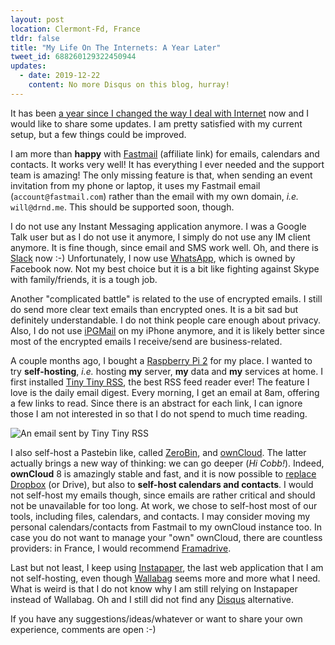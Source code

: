 ```yaml
---
layout: post
location: Clermont-Fd, France
tldr: false
title: "My Life On The Internets: A Year Later"
tweet_id: 688260129322450944
updates:
  - date: 2019-12-22
    content: No more Disqus on this blog, hurray!
---
```


It has been [a year since I changed the way I deal with
Internet](/2015/01/16/rethinking-my-life-on-the-internets/) now and I would like
to share some updates. I am pretty satisfied with my current setup, but a few
things could be improved.

I am more than **happy** with [Fastmail](http://www.fastmail.com/?STKI=13808765)
(affiliate link) for emails, calendars and contacts. It works very well! It has
everything I ever needed and the support team is amazing! The only missing
feature is that, when sending an event invitation from my phone or laptop, it
uses my Fastmail email (`account@fastmail.com`) rather than the email with my
own domain, _i.e._ `will@drnd.me`. This should be supported soon, though.

I do not use any Instant Messaging application anymore. I was a Google Talk user
but as I do not use it anymore, I simply do not use any IM client anymore.
It is fine though, since email and SMS work well. Oh, and there is
[Slack](https://slack.com/) now :-) Unfortunately, I now use
[WhatsApp](https://www.whatsapp.com/), which is owned by Facebook now. Not my
best choice but it is a bit like fighting against Skype with family/friends, it
is a tough job.

Another "complicated battle" is related to the use of encrypted emails. I still
do send more clear text emails than encrypted ones. It is a bit sad but
definitely understandable. I do not think people care enough about privacy.
Also, I do not use [iPGMail](https://ipgmail.com/) on my iPhone anymore, and it
is likely better since most of the encrypted emails I receive/send are
business-related.

A couple months ago, I bought a [Raspberry Pi 2](https://www.raspberrypi.org/)
for my place. I wanted to try **self-hosting**, _i.e._ hosting **my** server,
**my** data and **my** services at home. I first installed [Tiny Tiny
RSS](https://tt-rss.org/), the best RSS feed reader ever! The feature I love is
the daily email digest. Every morning, I get an email at 8am, offering a few
links to read. Since there is an abstract for each link, I can ignore those I am
not interested in so that I do not spend to much time reading.

![An email sent by Tiny Tiny RSS](/images/posts/tt-rss.png)

I also self-host a Pastebin like, called
[ZeroBin](https://github.com/sebsauvage/ZeroBin), and
[ownCloud](https://owncloud.org/). The latter actually brings a new way of
thinking: we can go deeper (_Hi Cobb!_). Indeed, **ownCloud** 8 is amazingly
stable and fast, and it is now possible to [replace
Dropbox](https://twitter.com/couac/status/686325660080562178) (or Drive), but
also to **self-host calendars and contacts**. I would not self-host my emails
though, since emails are rather critical and should not be unavailable for too
long. At work, we chose to self-host most of our tools, including files,
calendars, and contacts. I may consider moving my personal calendars/contacts
from Fastmail to my ownCloud instance too. In case you do not want to manage
your "own" ownCloud, there are countless providers: in France, I would recommend
[Framadrive](https://framadrive.org/).

Last but not least, I keep using [Instapaper](https://www.instapaper.com), the
last web application that I am not self-hosting, even though
[Wallabag](https://www.wallabag.org/) seems more and more what I need. What is
weird is that I do not know why I am still relying on Instapaper instead of
Wallabag. Oh and I still did not find any [Disqus](https://disqus.com/)
alternative.

If you have any suggestions/ideas/whatever or want to share your own experience,
comments are open :-)

